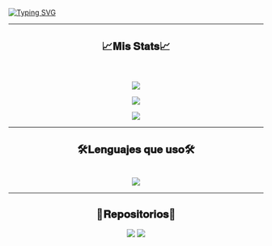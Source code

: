 [![Typing SVG](https://readme-typing-svg.demolab.com?font=Fira+Code&pause=1000&center=true&vCenter=true&width=435&lines=Hola+soy+Iker+Erdociain;Programador+de+Front+End)](https://git.io/typing-svg)

<hr/>

<h2 align="center">📈𝐌𝐢𝐬 𝐒𝐭𝐚𝐭𝐬📈</h2>

<br/>

<p align="center">
 <img src="https://streak-stats.demolab.com?user=IkerOwO&theme=calm&border_radius=15&date_format=M%20j%5B%2C%20Y%5D"/>

<p align="center">
 <img src="https://github-readme-stats-eight-theta.vercel.app/api/top-langs/?username=IkerOwO&layout=compact&langs_count=8&theme=radical&locale=en"/>
<p align="center">
    <img src="https://github-readme-activity-graph.vercel.app/graph?username=IkerOwO&theme=modern-lilac"/>

<hr/>

<h2 align="center">🛠️𝐋𝐞𝐧𝐠𝐮𝐚𝐣𝐞𝐬 𝐪𝐮𝐞 𝐮𝐬𝐨🛠️</h2>
<br/>

<div align="center">

<img src="https://skillicons.dev/icons?i=js,html,css,py,linux,)](https://skillicons.dev)"/>
</div>
<hr/>

<h2 align="center">📖𝐑𝐞𝐩𝐨𝐬𝐢𝐭𝐨𝐫𝐢𝐨𝐬📖</h2>

<div align="center">

 <img src="https://github-readme-stats.vercel.app/api/pin/?username=IkerOwO&repo=Mi-Web"/>
 <img src="https://github-readme-stats.vercel.app/api/pin/?username=IkerOwO&repo=Portfolio"/>
 </div>
